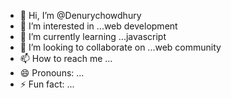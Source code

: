 - 👋 Hi, I’m @Denurychowdhury
- 👀 I’m interested in ...web development
- 🌱 I’m currently learning ...javascript
- 💞️ I’m looking to collaborate on ...web community
- 📫 How to reach me ...
- 😄 Pronouns: ...
- ⚡ Fun fact: ...

<!---
Denurychowdhury/Denurychowdhury is a ✨ special ✨ repository because its `README.md` (this file) appears on your GitHub profile.
You can click the Preview link to take a look at your changes.
--->
